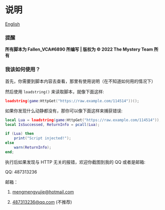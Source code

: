 # 说明

[English](https://github.com/Verycuteabbey/Scripts/blob/main/README.md)

### 提醒

**所有脚本为 Fallen_VCA#6890 所编写 | 版权为 © 2022 The Mystery Team 所有**

### 我该如何使用？

首先，你需要到脚本内容去查看，那里有使用说明（在不知道如何用的情况下）

然后使用 `loadstring()` 来读取脚本，就像下面这样:
```lua
loadstring(game:HttpGet("https://raw.example.com/114514"))();
```
如果你发现什么动静都没有，那你可以像下面这样来捕获错误:
```lua
local Lua = loadstring(game:HttpGet("https://raw.example.com/114514"));
local IsSuccessed, ReturnInfo = pcall(Lua);

if (Lua) then
    print("Script injected!");
else
    warn(ReturnInfo);
end;
```
执行后如果发现与 HTTP 无关的报错，欢迎你截图到我的 QQ 或者是邮箱:

QQ: 487313236

邮箱：

1. mengmengyujie@hotmail.com

2. 487313236@qq.com (不推荐)
